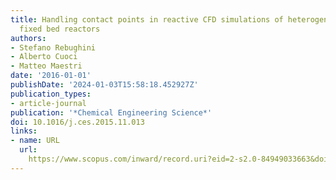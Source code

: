 ```yaml
---
title: Handling contact points in reactive CFD simulations of heterogeneous catalytic
  fixed bed reactors
authors:
- Stefano Rebughini
- Alberto Cuoci
- Matteo Maestri
date: '2016-01-01'
publishDate: '2024-01-03T15:58:18.452927Z'
publication_types:
- article-journal
publication: '*Chemical Engineering Science*'
doi: 10.1016/j.ces.2015.11.013
links:
- name: URL
  url: 
    https://www.scopus.com/inward/record.uri?eid=2-s2.0-84949033663&doi=10.1016%2fj.ces.2015.11.013&partnerID=40&md5=05b106953f5206c911346011d536bebd
---
```

